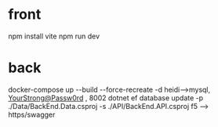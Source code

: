 # front
npm install vite
npm run dev

# back
docker-compose up --build --force-recreate -d
heidi-->mysql, <YourStrong@Passw0rd> , 8002
dotnet ef database update  -p ./Data/BackEnd.Data.csproj -s ./API/BackEnd.API.csproj
f5 --> https/swagger